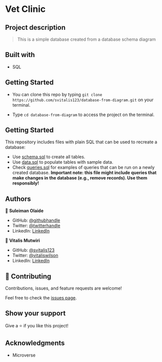 # Vet Clinic

## Project description
> This is a simple database created from a database schema diagram

## Built with
- SQL


## Getting Started

- You can clone this repo by typing `git clone https://github.com/svitalis123/database-from-diagram.git` on your terminal.

- Type `cd database-from-diagram` to access the project on the terminal.


## Getting Started

This repository includes files with plain SQL that can be used to recreate a database:

- Use [schema.sql](./schema.sql) to create all tables.
- Use [data.sql](./data.sql) to populate tables with sample data.
- Check [queries.sql](./queries.sql) for examples of queries that can be run on a newly created database. **Important note: this file might include queries that make changes in the database (e.g., remove records). Use them responsibly!**


## Authors

👤 **Suleiman Olaide**

- GitHub: [@githubhandle](https://github.com/ceemos96)
- Twitter: [@twitterhandle](https://twitter.com/ceemos_dev)
- LinkedIn: [LinkedIn](https://linkedin.com/in/suleiman-olaide)

👤 **Vitalis Mutwiri**

- GitHub: [@svitalis123](https://github.com/svitalis123)
- Twitter: [@vitaliswilson](https://twitter.com/vitaliswilson)
- LinkedIn: [LinkedIn](https://www.linkedin.com/in/vitalismutwiri/)

## 🤝 Contributing

Contributions, issues, and feature requests are welcome!

Feel free to check the [issues page](https://github.com/Ceemos96/vet-clinic-1/issues).

## Show your support

Give a ⭐️ if you like this project!

## Acknowledgments

- Microverse

